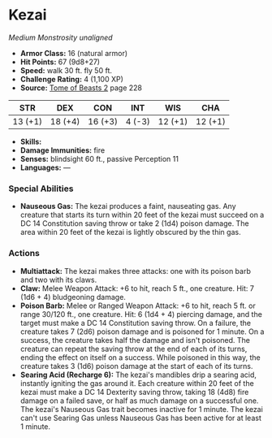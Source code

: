 # Kezai

*Medium* *Monstrosity* *unaligned*

- **Armor Class:** 16 (natural armor)
- **Hit Points:** 67 (9d8+27)
- **Speed:** walk 30 ft. fly 50 ft.
- **Challenge Rating:** 4 (1,100 XP)
- **Source:** [Tome of Beasts 2](https://koboldpress.com/kpstore/product/tome-of-beasts-2-for-5th-edition) page 228

| STR | DEX | CON | INT | WIS | CHA |
| --- | --- | --- | --- | --- | --- |
| 13 (+1) | 18 (+4) | 16 (+3) | 4 (-3) | 12 (+1) | 12 (+1) |

- **Skills:** 
- **Damage Immunities:** fire
- **Senses:** blindsight 60 ft., passive Perception 11
- **Languages:** —

### Special Abilities

- **Nauseous Gas:** The kezai produces a faint, nauseating gas. Any creature that starts its turn within 20 feet of the kezai must succeed on a DC 14 Constitution saving throw or take 2 (1d4) poison damage. The area within 20 feet of the kezai is lightly obscured by the thin gas.

### Actions

- **Multiattack:** The kezai makes three attacks: one with its poison barb and two with its claws.
- **Claw:** Melee Weapon Attack: +6 to hit, reach 5 ft., one creature. Hit: 7 (1d6 + 4) bludgeoning damage.
- **Poison Barb:** Melee or Ranged Weapon Attack: +6 to hit, reach 5 ft. or range 30/120 ft., one creature. Hit: 6 (1d4 + 4) piercing damage, and the target must make a DC 14 Constitution saving throw. On a failure, the creature takes 7 (2d6) poison damage and is poisoned for 1 minute. On a success, the creature takes half the damage and isn't poisoned. The creature can repeat the saving throw at the end of each of its turns, ending the effect on itself on a success. While poisoned in this way, the creature takes 3 (1d6) poison damage at the start of each of its turns.
- **Searing Acid (Recharge 6):** The kezai's mandibles drip a searing acid, instantly igniting the gas around it. Each creature within 20 feet of the kezai must make a DC 14 Dexterity saving throw, taking 18 (4d8) fire damage on a failed save, or half as much damage on a successful one. The kezai's Nauseous Gas trait becomes inactive for 1 minute. The kezai can't use Searing Gas unless Nauseous Gas has been active for at least 1 minute.


